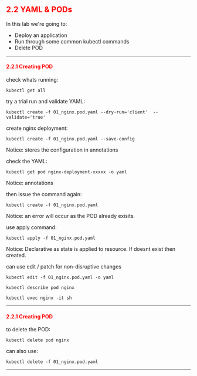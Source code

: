 ## <font color='red'> 2.2 YAML & PODs </font>

In this lab we're going to:
* Deploy an application
* Run through some common kubectl commands
* Delete POD

---

#### <font color='red'> 2.2.1 Creating POD </font>
check whats running:
```
kubectl get all
```
try a trial run and validate YAML:
```
kubectl create -f 01_nginx.pod.yaml --dry-run='client'  --validate='true'
```
create nginx deployment:
```
kubectl create -f 01_nginx.pod.yaml --save-config
```
Notice: stores the configuration in annotations  

check the YAML:
```
kubectl get pod nginx-deployment-xxxxx -o yaml
```
Notice: annotations  

then issue the command again:
```
kubectl create -f 01_nginx.pod.yaml
```
Notice: an error will occur as the POD already exisits.

use apply command:
```
kubectl apply -f 01_nginx.pod.yaml
```
Notice: Declarative as state is applied to resource.  If doesnt exist then created.

can use edit / patch for non-disruptive changes
```
kubectl edit -f 01_nginx.pod.yaml -o yaml
```

```
kubectl describe pod nginx
```

```
kubectl exec nginx -it sh
```

---

#### <font color='red'> 2.2.1 Creating POD </font>
to delete the POD:
```
kubectl delete pod nginx
```
can also use:
```
kubectl delete -f 01_nginx.pod.yaml
```

---